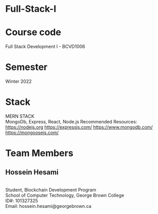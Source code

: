 # Full-Stack-I
# Course code
Full Stack Development I - BCVD1006
# Semester
Winter 2022
# Stack
MERN STACK<br>
MongoDb, Express, React, Node.js
Recommended Resources:
https://nodejs.org
https://expressjs.com/
https://www.mongodb.com/
https://mongoosejs.com/
# Team Members
<h2>Hossein Hesami</h2> <br>
Student, Blockchain Development Program <br>
School of Computer Technology, George Brown College <br>
ID#: 101327325 <br>
Email: hossein.hesami@georgebrown.ca